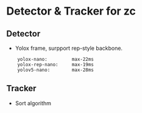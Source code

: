 # Detector & Tracker for zc


## Detector
* Yolox frame, surpport rep-style backbone.

```
    yolox-nano:         max-22ms
    yolox-rep-nano:     max-19ms
    yolov5-nano:        max-28ms
```


## Tracker
* Sort algorithm
